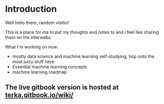 # Introduction

Well hello there, random visitor!

This is a place for me to put my thoughts and notes to and i feel like sharing them on the interwebz.

What I'm working on now:
- mostly data science and machine learning self-studying, hop onto the most juicy stuff here:
- Essential machine learning concepts
- machine learning roadmap

## The live gitbook version is hosted at [terka.gitbook.io/wiki/](https://terka.gitbook.io/wiki/)